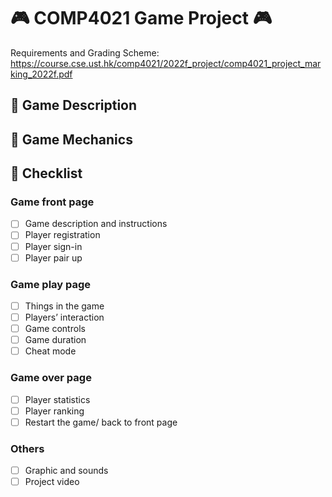 # :video_game: COMP4021 Game Project    :video_game:
Requirements and Grading Scheme: https://course.cse.ust.hk/comp4021/2022f_project/comp4021_project_marking_2022f.pdf

## :space_invader:	 Game Description

## :space_invader:	 Game Mechanics

## :space_invader:	 Checklist
### Game front page
* [ ] Game description and instructions
* [ ] Player registration 
* [ ] Player sign-in
* [ ] Player pair up
### Game play page
* [ ] Things in the game
* [ ] Players’ interaction
* [ ] Game controls
* [ ] Game duration
* [ ] Cheat mode
### Game over page
* [ ] Player statistics
* [ ] Player ranking
* [ ] Restart the game/ back to front page
### Others
* [ ] Graphic and sounds
* [ ] Project video

